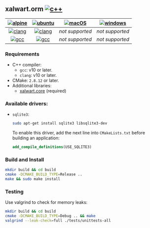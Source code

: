 ## xalwart.orm [![c++](https://img.shields.io/badge/c%2B%2B-20-6c85cf)](https://isocpp.org/)

| [![alpine](https://img.shields.io/badge/Alpine_Linux-0D597F?style=for-the-badge&logo=alpine-linux&logoColor=white)](https://alpinelinux.org/) | [![ubuntu](https://img.shields.io/badge/Ubuntu-E95420?style=for-the-badge&logo=ubuntu&logoColor=white)](https://ubuntu.com/) | [![macOS](https://img.shields.io/badge/mac_OS-gray?style=for-the-badge&logo=apple&logoColor=white)](https://www.apple.com/macos/) | [![windows](https://img.shields.io/badge/Windows-0078D6?style=for-the-badge&logo=windows&logoColor=white)](https://www.microsoft.com/en-us/windows/) |
|:---:|:---:|:---:|:---:|
| [![clang](https://github.com/YuriyLisovskiy/xalwart.orm/actions/workflows/tests-clang-alpine.yml/badge.svg)](https://github.com/YuriyLisovskiy/xalwart.orm/actions/workflows/tests-clang-alpine.yml) | [![clang](https://github.com/YuriyLisovskiy/xalwart.orm/actions/workflows/tests-clang-ubuntu.yml/badge.svg)](https://github.com/YuriyLisovskiy/xalwart.orm/actions/workflows/tests-clang-ubuntu.yml) | *not supported* | *not supported* |
| [![gcc](https://github.com/YuriyLisovskiy/xalwart.orm/actions/workflows/tests-gcc-alpine.yml/badge.svg)](https://github.com/YuriyLisovskiy/xalwart.orm/actions/workflows/tests-gcc-alpine.yml) | [![gcc](https://github.com/YuriyLisovskiy/xalwart.orm/actions/workflows/tests-gcc-ubuntu.yml/badge.svg)](https://github.com/YuriyLisovskiy/xalwart.orm/actions/workflows/tests-gcc-ubuntu.yml) | *not supported* | *not supported* |

### Requirements

- C++ compiler:
  - `gcc`: v10 or later.
  - `clang`: v10 or later.
- CMake: `2.8.12` or later.
- Additional libraries:
  - [xalwart.core](https://github.com/YuriyLisovskiy/xalwart.core) (required)

### Available drivers:
* `sqlite3`:
    ```bash
    sudo apt-get install sqlite3 libsqlite3-dev
    ```
  To enable this driver, add the next line into `CMakeLists.txt`
  before building an application:
  ```cmake
  add_compile_definitions(USE_SQLITE3)
  ```

### Build and Install
```bash
mkdir build && cd build
cmake -DCMAKE_BUILD_TYPE=Release ..
make && sudo make install
```

### Testing

Use valgrind to check for memory leaks:
```bash
mkdir build && cd build
cmake -DCMAKE_BUILD_TYPE=Debug .. && make
valgrind --leak-check=full ./tests/unittests-all
```
